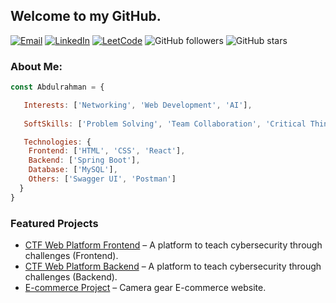
## Welcome to my GitHub.
[![Email](https://img.shields.io/badge/Email-Me-red?style=flat-square&logo=gmail)](mailto:your-email@gmail.com)
[![LinkedIn](https://img.shields.io/badge/LinkedIn-Connect-blue?style=flat&logo=linkedin&logoColor=white)](https://linkedin.com/in/your-profile)
[![LeetCode](https://img.shields.io/badge/LeetCode-Solve-orange?style=flat-square&logo=leetcode)](https://leetcode.com/your-profile)
![GitHub followers](https://img.shields.io/github/followers/A-Os-G?style=flat-square)
![GitHub stars](https://img.shields.io/github/stars/A-Os-G?style=flat-square)






### About Me:

```javascript
const Abdulrahman = {

   Interests: ['Networking', 'Web Development', 'AI'],
   
   SoftSkills: ['Problem Solving', 'Team Collaboration', 'Critical Thinking'],

   Technologies: {
    Frontend: ['HTML', 'CSS', 'React'],
    Backend: ['Spring Boot'],
    Database: ['MySQL'],
    Others: ['Swagger UI', 'Postman']
  }
}
```
### Featured Projects
- [CTF Web Platform Frontend](https://github.com/A-Os-G/CTF_Frontend_React_Website) – A platform to teach cybersecurity through challenges (Frontend).
- [CTF Web Platform Backend](https://github.com/A-Os-G/CTF_Backend_Springboot_Website) – A platform to teach cybersecurity through challenges (Backend).
- [E-commerce Project](https://github.com/A-Os-G/AppDevProject) – Camera gear E-commerce website.





